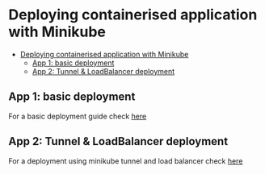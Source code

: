 # Deploying containerised application with Minikube

- [Deploying containerised application with Minikube](#deploying-containerised-application-with-minikube)
  - [App 1: basic deployment](#app-1-basic-deployment)
  - [App 2: Tunnel \& LoadBalancer deployment](#app-2-tunnel--loadbalancer-deployment)

## App 1: basic deployment

For a basic deployment guide check [here](k8s-yaml-definitions/app-deployment/README.md)

## App 2: Tunnel & LoadBalancer deployment

For a deployment using minikube tunnel and load balancer  check [here](k8s-yaml-definitions/app-tunnel-lb-deployment/README.md)